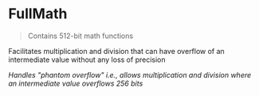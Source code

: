 # FullMath



> Contains 512-bit math functions

Facilitates multiplication and division that can have overflow of an intermediate value without any loss of precision

*Handles &quot;phantom overflow&quot; i.e., allows multiplication and division where an intermediate value overflows 256 bits*



